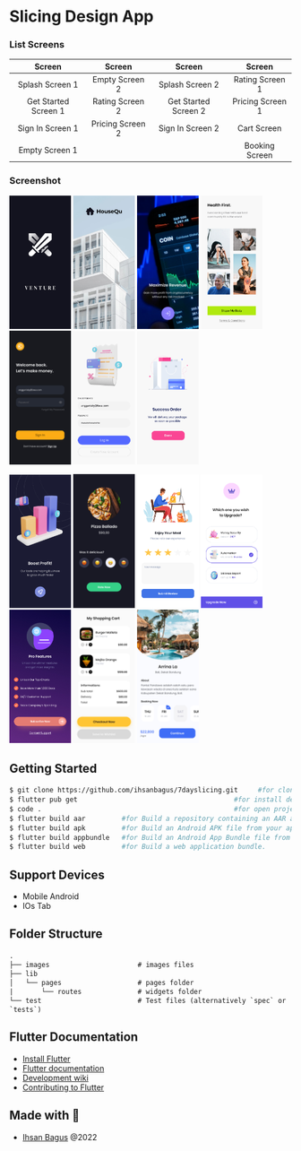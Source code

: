 # Slicing Design App

### List Screens

|        Screen        |      Screen      |        Screen        |      Screen      |
| :------------------: | :--------------: | :------------------: | :--------------: |
|   Splash Screen 1    |  Empty Screen 2  |   Splash Screen 2    | Rating Screen 1  |
| Get Started Screen 1 | Rating Screen 2  | Get Started Screen 2 | Pricing Screen 1 |
|   Sign In Screen 1   | Pricing Screen 2 |   Sign In Screen 2   |   Cart Screen    |
|    Empty Screen 1    |                  |                      |  Booking Screen  |

### Screenshot

<p float="left">
    <img src="https://github.com/ihsanbagus/7dayslicing/blob/main/ss/1splash.jpg" alt="Splash Screen 1" width="110">
    <img src="https://github.com/ihsanbagus/7dayslicing/blob/main/ss/2splash.jpg" alt="Splash Screen 2" width="110">
    <img src="https://github.com/ihsanbagus/7dayslicing/blob/main/ss/3getstarted.jpg" alt="Get Started Screen 1" width="110">
    <img src="https://github.com/ihsanbagus/7dayslicing/blob/main/ss/4getstarted.jpg" alt="Get Started Screen 2" width="110">
    <img src="https://github.com/ihsanbagus/7dayslicing/blob/main/ss/5signin.jpg" alt="Sign In Screen 1" width="110">
    <img src="https://github.com/ihsanbagus/7dayslicing/blob/main/ss/6signin.jpg" alt="Sign In Screen 2" width="110">
    <img src="https://github.com/ihsanbagus/7dayslicing/blob/main/ss/7empty.jpg" alt="Empty Screen 1" width="110">
</p>
<p float="left">
    <img src="https://github.com/ihsanbagus/7dayslicing/blob/main/ss/8empty.jpg" alt="Empty Screen 2" width="110">
    <img src="https://github.com/ihsanbagus/7dayslicing/blob/main/ss/9rating.jpg" alt="Rating Screen 1" width="110">
    <img src="https://github.com/ihsanbagus/7dayslicing/blob/main/ss/10rating.jpg" alt="Rating Screen 2" width="110">
    <img src="https://github.com/ihsanbagus/7dayslicing/blob/main/ss/11pricing.jpg" alt="Pricing Screen 1" width="110">
    <img src="https://github.com/ihsanbagus/7dayslicing/blob/main/ss/12pricing.jpg" alt="Pricing Screen 2" width="110">
    <img src="https://github.com/ihsanbagus/7dayslicing/blob/main/ss/13cart.jpg" alt="Cart Screen" width="110">
    <img src="https://github.com/ihsanbagus/7dayslicing/blob/main/ss/14booking.jpg" alt="Booking Screen" width="110">
</p>

## Getting Started

```bash
$ git clone https://github.com/ihsanbagus/7dayslicing.git     #for clone project to local
$ flutter pub get                                       #for install dependency
$ code .                                                #for open project with VSCode
$ flutter build aar         #for Build a repository containing an AAR and a POM file.
$ flutter build apk         #for Build an Android APK file from your app.
$ flutter build appbundle   #for Build an Android App Bundle file from your app.
$ flutter build web         #for Build a web application bundle.
```

## Support Devices

- Mobile Android
- IOs Tab

## Folder Structure

    .
    ├── images                      # images files
    ├── lib
    │   └── pages                   # pages folder
    |       └── routes              # widgets folder
    └── test                        # Test files (alternatively `spec` or `tests`)

## Flutter Documentation

- [Install Flutter](https://flutter.dev/get-started/)
- [Flutter documentation](https://flutter.dev/docs)
- [Development wiki](https://github.com/flutter/flutter/wiki)
- [Contributing to Flutter](https://github.com/flutter/flutter/blob/master/CONTRIBUTING.md)

## Made with 💖

- [Ihsan Bagus](https://www.ihsanbagus.com/) @2022
